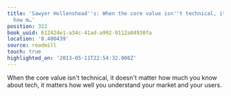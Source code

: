 ```yaml
---
title: 'Sawyer Hollenshead''s: When the core value isn''t technical, it doesn''t matter
  how m…'
position: 322
book_uuid: 612424e1-a34c-41ad-a992-9112a04930fa
location: '0.400439'
source: readmill
touch: true
highlighted_on: '2013-05-11T22:54:32.000Z'
---
```


When the core value isn't technical, it doesn't matter how much you know about tech, it matters how well you understand your market and your users.